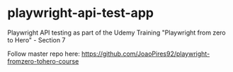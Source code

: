 # playwright-api-test-app
Playwright API testing as part of the Udemy Training "Playwright from zero to Hero" - Section 7

Follow master repo here: https://github.com/JoaoPires92/playwright-fromzero-tohero-course
